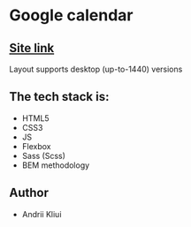 <h1>Google calendar</h1>

<h2><a href="https://kluy.github.io/google-calendar">Site link</a></h2>

<p>Layout supports desktop (up-to-1440) versions</p>

<h2>The tech stack is:</h2>

<ul>
    <li>HTML5</li>
    <li>CSS3</li>
    <li>JS</li>
    <li>Flexbox</li>
    <li>Sass (Scss)</li>
    <li>BEM methodology</li>
</ul>

<h2>Author</h2>

<ul>
    <li>Andrii Kliui</li>
</ul>

